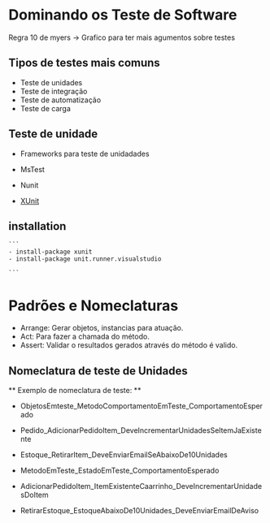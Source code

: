 # Dominando os Teste de Software


Regra 10 de myers
-> Grafico para ter mais agumentos sobre testes

## Tipos de testes mais comuns

- Teste de unidades
- Teste de integração
- Teste de automatização
- Teste de carga

## Teste de unidade

- Frameworks para teste de unidadades

- MsTest
- Nunit
- [XUnit](https://xunit.net/)


## installation

````
```
- install-package xunit
- install-package unit.runner.visualstudio

```
````

# Padrões e Nomeclaturas

- Arrange: Gerar objetos, instancias para atuação.
- Act: Para fazer a chamada do método.
- Assert: Validar o resultados gerados através do método é valido.


## Nomeclatura de teste de Unidades

** Exemplo de nomeclatura de teste: **

- ObjetosEmteste_MetodoComportamentoEmTeste_ComportamentoEsperado
- Pedido_AdicionarPedidoItem_DeveIncrementarUnidadesSeltemJaExistente
- Estoque_RetirarItem_DeveEnviarEmailSeAbaixoDe10Unidades

- MetodoEmTeste_EstadoEmTeste_ComportamentoEsperado
- AdicionarPedidoItem_ItemExistenteCaarrinho_DeveIncrementarUnidadesDoItem
- RetirarEstoque_EstoqueAbaixoDe10Unidades_DeveEnviarEmailDeAviso
